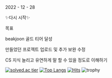 

2022 - 12 - 28 

✨다시 시작✨

목표

beakjoon 골드 티어 달성

만들었던 프로젝트 업로드 및 추가 보완 수정

CS 지식 늘리고 유연하게 말 할 수 있을 정도로 이해하기


[![solved.ac tier](http://mazassumnida.wtf/api/v2/generate_badge?boj=goxodn)](https://solved.ac/goxodn)
[![Top Langs](https://github-readme-stats.vercel.app/api/top-langs/?username=goxodn&layout=compact)](https://github.com/goxodn/github-readme-stats)
[![Hits](https://hits.seeyoufarm.com/api/count/incr/badge.svg?url=https%3A%2F%2Fgithub.com%2Fgoxodn&count_bg=%23EB8B10&title_bg=%23684327&icon=&icon_color=%23E7E7E7&title=VISIT&edge_flat=false)](https://github.com/goxodn)
![trophy](https://github-profile-trophy.vercel.app/?username=goxodn)
